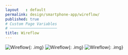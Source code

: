 ```yaml
---
layout   : default
permalink: design/smartphone-app/wireflow/
published: true
# Custom Page Variables
# ─────────────────────
title: Wireflow
---
```


![Wireflow](../../../img/wireflow2.png){: .img}
![Wireflow](../../../img/wireflow3.png){: .img}
![Wireflow](../../../img/wireflow4.png){: .img}
